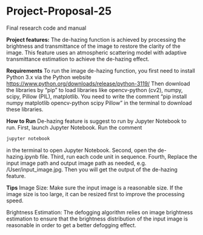 # Project-Proposal-25
Final research code and manual

**Project features:**
The de-hazing function is achieved by processing the brightness and transmittance of the image to restore the clarity of the image. This feature uses an atmospheric scattering model with adaptive transmittance estimation to achieve the de-hazing effect.

**Requirements**
To run the image de-hazing function, you first need to install Python 3.x via the Python website https://www.python.org/downloads/release/python-3119/
Then download the libraries by “pip” to load libraries like opencv-python (cv2), numpy, scipy, Pillow (PIL), matplotlib.
You need to write the comment “pip install numpy matplotlib opencv-python scipy Pillow” in the terminal to download these libraries.

**How to Run**
De-hazing feature is suggest to run by Jupyter Notebook to run.
First, launch Jupyter Notebook.
Run the comment 

```python
jupyter notebook
``` 
in the terminal to open Jupyter Notebook.
Second, open the de-hazing.ipynb file.
Third, run each code unit in sequence.
Fourth, Replace the input image path and output image path as needed, e.g. /User/input_image.jpg.
Then you will get the output of the de-hazing feature.

**Tips**
Image Size: Make sure the input image is a reasonable size. If the image size is too large, it can be resized first to improve the processing speed.

Brightness Estimation: The defogging algorithm relies on image brightness estimation to ensure that the brightness distribution of the input image is reasonable in order to get a better defogging effect.


